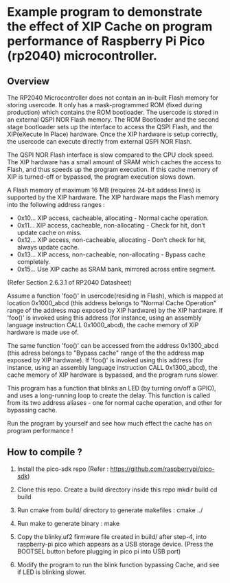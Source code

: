 # Example program to demonstrate the effect of XIP Cache on program performance of Raspberry Pi Pico (rp2040) microcontroller.

## Overview
The RP2040 Microcontroller does not contain an in-built Flash memory for storing usercode. It only has a mask-programmed ROM 
(fixed during production) which contains the ROM bootloader. The usercode is stored in an external QSPI NOR Flash memory.
The ROM Bootloader and the second stage bootloader sets up the interface to access the QSPI Flash, and the XIP(eXecute In Place)
hardware. Once the XIP hardware is setup correctly, the usercode can execute directly from external QSPI NOR Flash.

The QSPI NOR Flash interface is slow compared to the CPU clock speed. The XIP hardware has a small amount of SRAM which caches
the access to Flash, and thus speeds up the program execution. If this cache memory of XIP is turned-off or bypassed, the 
program execution slows down.

A Flash memory of maximum 16 MB (requires 24-bit addess lines) is supported by the XIP hardware.
The XIP hardware maps the Flash memory into the following address ranges :

- 0x10... XIP access, cacheable, allocating - Normal cache operation.
- 0x11... XIP access, cacheable, non-allocating - Check for hit, don’t update cache on miss.
- 0x12... XIP access, non-cacheable, allocating - Don’t check for hit, always update cache.
- 0x13... XIP access, non-cacheable, non-allocating - Bypass cache completely.
- 0x15... Use XIP cache as SRAM bank, mirrored across entire segment.

(Refer Section 2.6.3.1 of RP2040 Datasheet)

Assume a function 'foo()' in usercode(residing in Flash), which is mapped at location 0x1000_abcd (this address belongs to 
"Normal Cache Operation" range of the address map exposed by XIP hardware) by the XIP hardware. If 'foo()' is invoked using this 
address (for instance, using an assembly language instruction CALL 0x1000_abcd), the cache memory of XIP hardware is made use of.

The same function 'foo()' can be accessed from the address 0x1300_abcd (this adress belongs to "Bypass cache" range of the the
address map exposed by XIP hardware). If 'foo()' is invoked using this address (for instance, using an assembly language instruction
 CALL 0x1300_abcd), the cache memory of XIP hardware is bypassed, and the program runs slower.

This program has a function that blinks an LED (by turning on/off a GPIO), and uses a long-running loop to create the delay.
This function is called from its two address aliases - one for normal cache operation, and other for bypassing cache.

Run the program by yourself and see how much effect the cache has on program performance !

## How to compile ?
1. Install the pico-sdk repo (Refer : https://github.com/raspberrypi/pico-sdk)

2. Clone this repo. Create a build directory inside this repo
	mkdir build
	cd build

3. Run cmake from build/ directory to generate makefiles :
	cmake ../

4. Run make to generate binary :
	make

5. Copy the blinky.uf2 firmware file created in build/ after step-4, into raspberry-pi pico which appears as a USB storage device.
   (Press the BOOTSEL button before plugging in pico pi into USB port)

6. Modify the program to run the blink function bypassing Cache, and see if LED is blinking slower.

